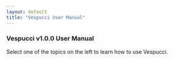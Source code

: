 ```yaml
---
layout: default
title: "Vespucci User Manual"
---
```

### Vespucci v1.0.0 User Manual
Select one of the topics on the left to learn how to use Vespucci.


